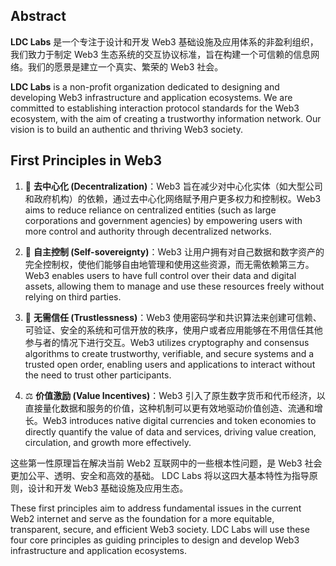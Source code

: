 ## Abstract

**LDC Labs** 是一个专注于设计和开发 Web3 基础设施及应用体系的非盈利组织，我们致力于制定 Web3 生态系统的交互协议标准，旨在构建一个可信赖的信息网络。我们的愿景是建立一个真实、繁荣的 Web3 社会。

**LDC Labs** is a non-profit organization dedicated to designing and developing Web3 infrastructure and application ecosystems. We are committed to establishing interaction protocol standards for the Web3 ecosystem, with the aim of creating a trustworthy information network. Our vision is to build an authentic and thriving Web3 society.

## First Principles in Web3

1. 🪩 **去中心化 (Decentralization)**：Web3 旨在减少对中心化实体（如大型公司和政府机构）的依赖，通过去中心化网络赋予用户更多权力和控制权。Web3 aims to reduce reliance on centralized entities (such as large corporations and government agencies) by empowering users with more control and authority through decentralized networks.

2. 🔐 **自主控制 (Self-sovereignty)**：Web3 让用户拥有对自己数据和数字资产的完全控制权，使他们能够自由地管理和使用这些资源，而无需依赖第三方。Web3 enables users to have full control over their data and digital assets, allowing them to manage and use these resources freely without relying on third parties.

3. 🧬 **无需信任 (Trustlessness)**：Web3 使用密码学和共识算法来创建可信赖、可验证、安全的系统和可信开放的秩序，使用户或者应用能够在不用信任其他参与者的情况下进行交互。Web3 utilizes cryptography and consensus algorithms to create trustworthy, verifiable, and secure systems and a trusted open order, enabling users and applications to interact without the need to trust other participants.

4. ⚖️ **价值激励 (Value Incentives)**：Web3 引入了原生数字货币和代币经济，以直接量化数据和服务的价值，这种机制可以更有效地驱动价值创造、流通和增长。Web3 introduces native digital currencies and token economies to directly quantify the value of data and services, driving value creation, circulation, and growth more effectively.

这些第一性原理旨在解决当前 Web2 互联网中的一些根本性问题，是 Web3 社会更加公平、透明、安全和高效的基础。
LDC Labs 将以这四大基本特性为指导原则，设计和开发 Web3 基础设施及应用生态。

These first principles aim to address fundamental issues in the current Web2 internet and serve as the foundation for a more equitable, transparent, secure, and efficient Web3 society.
LDC Labs will use these four core principles as guiding principles to design and develop Web3 infrastructure and application ecosystems.
